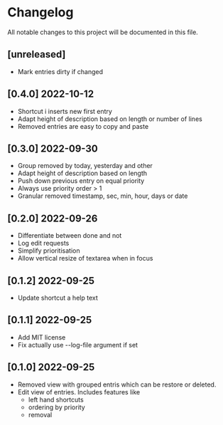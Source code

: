 # Changelog

All notable changes to this project will be documented in this file.

## [unreleased]

- Mark entries dirty if changed

## [0.4.0] 2022-10-12

- Shortcut i inserts new first entry 
- Adapt height of description based on length or number of lines
- Removed entries are easy to copy and paste

## [0.3.0] 2022-09-30

- Group removed by today, yesterday and other
- Adapt height of description based on length
- Push down previous entry on equal priority
- Always use priority order > 1
- Granular removed timestamp, sec, min, hour, days or date 

## [0.2.0] 2022-09-26

- Differentiate between done and not
- Log edit requests
- Simplify prioritisation
- Allow vertical resize of textarea when in focus

## [0.1.2] 2022-09-25

- Update shortcut a help text

## [0.1.1] 2022-09-25

- Add MIT license
- Fix actually use --log-file argument if set

## [0.1.0] 2022-09-25

- Removed view with grouped entris which can be restore or deleted.
- Edit view of entries.  Includes features like
    + left hand shortcuts
    + ordering by priority
    + removal
